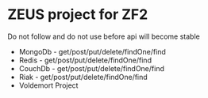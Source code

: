 ZEUS project for ZF2
===========

Do not follow and do not use before api will become stable

* MongoDb - get/post/put/delete/findOne/find
* Redis - get/post/put/delete/findOne/find
* CouchDb - get/post/put/delete/findOne/find
* Riak - get/post/put/delete/findOne/find
* Voldemort Project

